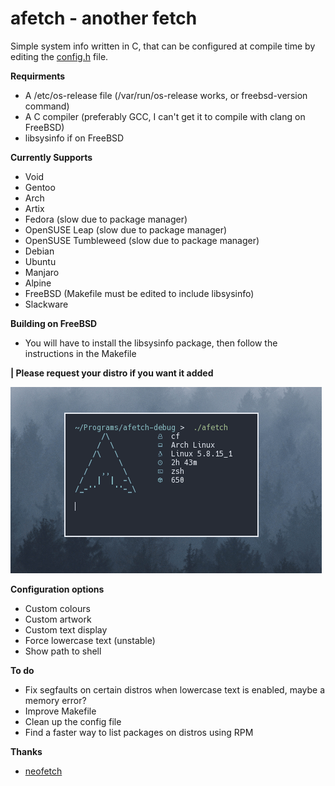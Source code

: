 # afetch - another fetch
Simple system info written in C, that can be configured at compile time by editing the [config.h](config.h) file.

**Requirments**
*  A /etc/os-release file (/var/run/os-release works, or freebsd-version command)
*  A C compiler (preferably GCC, I can't get it to compile with clang on FreeBSD)
*  libsysinfo if on FreeBSD

**Currently Supports**
*  Void
*  Gentoo
*  Arch
*  Artix
*  Fedora (slow due to package manager)
*  OpenSUSE Leap (slow due to package manager)
*  OpenSUSE Tumbleweed (slow due to package manager)
*  Debian
*  Ubuntu
*  Manjaro
*  Alpine
*  FreeBSD (Makefile must be edited to include libsysinfo)
*  Slackware

**Building on FreeBSD**
*  You will have to install the libsysinfo package, then follow the instructions in the Makefile


**| Please request your distro if you want it added**


![gif](preview.gif)

**Configuration options**
*  Custom colours
*  Custom artwork
*  Custom text display
*  Force lowercase text (unstable)
*  Show path to shell


**To do**
*  Fix segfaults on certain distros when lowercase text is enabled, maybe a memory error?
*  Improve Makefile
*  Clean up the config file
*  Find a faster way to list packages on distros using RPM

**Thanks**
*  [neofetch](https://github.com/dylanaraps/neofetch)

